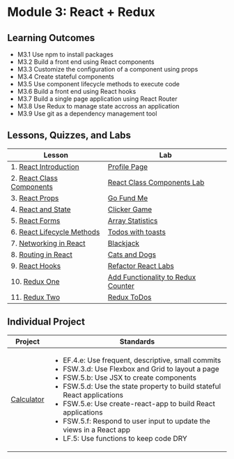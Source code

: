 # Module 3: React + Redux

## Learning Outcomes

- M3.1 Use npm to install packages
- M3.2 Build a front end using React components
- M3.3 Customize the configuration of a component using props
- M3.4 Create stateful components
- M3.5 Use component lifecycle methods to execute code
- M3.6 Build a front end using React hooks
- M3.7 Build a single page application using React Router
- M3.8 Use Redux to manage state accross an application
- M3.9 Use git as a dependency management tool

## Lessons, Quizzes, and Labs

| Lesson                                                                                                                  | Lab                                                                                                          |
| ----------------------------------------------------------------------------------------------------------------------- | ------------------------------------------------------------------------------------------------------------ |
| 1. [React Introduction](https://github.com/joinpursuit/Pursuit-Core-Web/tree/master/react/react_intro)                  | [Profile Page](https://github.com/joinpursuit/Pursuit-Core-Web-React-Introduction-Lab)                       |
| 2. [React Class Components](https://github.com/joinpursuit/Pursuit-Core-Web/blob/master/react/react_classes/README.md)  | [React Class Components Lab](https://github.com/joinpursuit/Pursuit-Core-Web-React-Class-Components-Lab)     |
| 3. [React Props](https://github.com/joinpursuit/Pursuit-Core-Web/tree/master/react/props_and_component_structure)       | [Go Fund Me](https://github.com/joinpursuit/Pursuit-Core-Web-Props-Lab-Tested)                               |
| 4. [React and State](https://github.com/joinpursuit/Pursuit-Core-Web/tree/master/react/react_state_events/README.md)    | [Clicker Game](https://github.com/joinpursuit/Pursuit-Core-Web-React-State-Lab-Tested)                       |
| 5. [React Forms](https://github.com/joinpursuit/Pursuit-Core-Web/tree/master/react/react_forms)                         | [Array Statistics](https://github.com/joinpursuit/Pursuit-Core-Web-React-Forms-Lab-Tested)                   |
| 6. [React Lifecycle Methods](https://github.com/joinpursuit/Pursuit-Core-Web/tree/master/react/react_lifecycle_methods) | [Todos with toasts](https://github.com/joinpursuit/Pursuit-Core-Web-React-Lifecycles-Lab-Tested)             |
| 7. [Networking in React](https://github.com/joinpursuit/Pursuit-Core-Web/tree/master/react/react_networking)            | [Blackjack](https://github.com/joinpursuit/Pursuit-Core-Web-React-Networking-Lab)                            |
| 8. [Routing in React](https://github.com/joinpursuit/Pursuit-Core-Web/tree/master/react/react_routing)                  | [Cats and Dogs](https://github.com/joinpursuit/Pursuit-Core-Web-React-Routing-Lab/blob/master/README.md)     |
| 9. [React Hooks](https://github.com/joinpursuit/Pursuit-Core-Web/blob/master/react/react_hooks/README.md)               | [Refactor React Labs](https://github.com/joinpursuit/Pursuit-Core-Web-React-Hooks-Lab/blob/master/README.md) |
| 10. [Redux One](https://github.com/joinpursuit/Pursuit-Core-Web/blob/master/react/redux_1/README.md)                    | [Add Functionality to Redux Counter](https://github.com/joinpursuit/FSW-Redux-One-Lab)                       |
| 11. [Redux Two](https://github.com/joinpursuit/Pursuit-Core-Web/blob/master/react/redux_2/README.md)                    | [Redux ToDos](https://github.com/joinpursuit/FSW-Redux-Two-Lab)                                              |

## Individual Project

| Project                                                           | Standards                                                                                                                                                                                                                                                                                                                                                                                                                                     |
| ----------------------------------------------------------------- | --------------------------------------------------------------------------------------------------------------------------------------------------------------------------------------------------------------------------------------------------------------------------------------------------------------------------------------------------------------------------------------------------------------------------------------------- |
| [Calculator](https://github.com/joinpursuit/FSW-React-Calculator) | <ul><li>EF.4.e: Use frequent, descriptive, small commits</li><li>FSW.3.d: Use Flexbox and Grid to layout a page</li><li>FSW.5.b: Use JSX to create components</li><li>FSW.5.d: Use the state property to build stateful React applications</li><li>FSW.5.e: Use create-react-app to build React applications</li><li>FSW.5.f: Respond to user input to update the views in a React app</li><li>LF.5: Use functions to keep code DRY</li></ul> |

